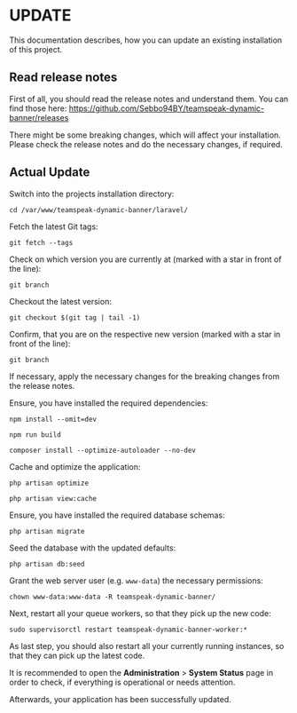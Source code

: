 # UPDATE

This documentation describes, how you can update an existing installation of this project.


## Read release notes

First of all, you should read the release notes and understand them. You can find those here: https://github.com/Sebbo94BY/teamspeak-dynamic-banner/releases

There might be some breaking changes, which will affect your installation. Please check the release notes and do the necessary changes, if required.


## Actual Update

Switch into the projects installation directory:

```shell
cd /var/www/teamspeak-dynamic-banner/laravel/
```

Fetch the latest Git tags:

```shell
git fetch --tags
```

Check on which version you are currently at (marked with a star in front of the line):

```shell
git branch
```

Checkout the latest version:

```shell
git checkout $(git tag | tail -1)
```

Confirm, that you are on the respective new version (marked with a star in front of the line):

```shell
git branch
```

If necessary, apply the necessary changes for the breaking changes from the release notes.

Ensure, you have installed the required dependencies:

```shell
npm install --omit=dev
```

```shell
npm run build
```

```shell
composer install --optimize-autoloader --no-dev
```

Cache and optimize the application:

```shell
php artisan optimize
```

```shell
php artisan view:cache
```

Ensure, you have installed the required database schemas:

```shell
php artisan migrate
```

Seed the database with the updated defaults:

```shell
php artisan db:seed
```

Grant the web server user (e.g. `www-data`) the necessary permissions:

```shell
chown www-data:www-data -R teamspeak-dynamic-banner/
```

Next, restart all your queue workers, so that they pick up the new code:

```shell
sudo supervisorctl restart teamspeak-dynamic-banner-worker:*
```

As last step, you should also restart all your currently running instances, so that they can pick up the latest code.

It is recommended to open the **Administration** > **System Status** page in order to check, if everything is operational or needs attention.

Afterwards, your application has been successfully updated. 
